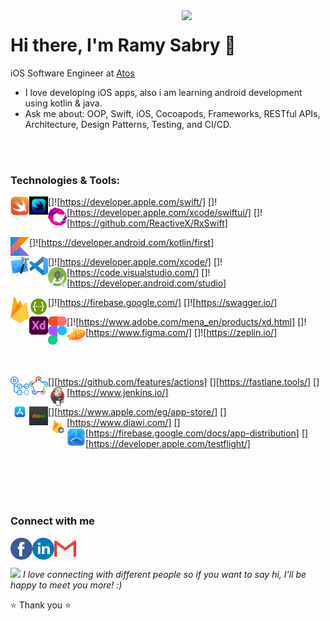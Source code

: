 <img align='right' src="https://media.giphy.com/media/M9gbBd9nbDrOTu1Mqx/giphy.gif" width="230">

# Hi there, I'm Ramy Sabry 👋 
 iOS Software Engineer at <a href="https://atos.net/en/">Atos </a>
- I love developing iOS apps, also i am learning android development using kotlin & java.
- Ask me about: OOP, Swift, iOS, Cocoapods, Frameworks, RESTful APIs, Architecture, Design Patterns, Testing, and CI/CD.

<br /> <br /> 
### Technologies & Tools:

[<img align="left" alt="Swift" width="30px" src="Images/Swift-Logo.png" />]![https://developer.apple.com/swift/]
[<img align="left" alt="SwiftUI" width="30px" src="Images/SwiftUI-Logo.jpg" />]![https://developer.apple.com/xcode/swiftui/]
[<img align="left" alt="RxSwift" width="30px" src="Images/RxSwift-Logo.png" />]![https://github.com/ReactiveX/RxSwift]

[<img align="left" alt="Kotlin" width="30px" src="Images/Kotlin-Logo.png" />]![https://developer.android.com/kotlin/first]

[<img align="left" alt="Xcode" width="30px" src="Images/Xcode-Logo.png" />]![https://developer.apple.com/xcode/]
[<img align="left" alt="Visual Studio Code" width="30px" src="Images/Visual-Studio-Code-Logo.svg" />]![https://code.visualstudio.com/]
[<img align="left" alt="Android Studio" width="30px" src="Images/Android-Studio-Logo.png" />]![https://developer.android.com/studio]

[<img align="left" alt="Firebase" width="30px" src="Images/Firebase-Logo.png" />]![https://firebase.google.com/]
[<img align="left" alt="Swagger" width="30px" src="Images/Swagger-Logo.png" />]![https://swagger.io/]

[<img align="left" alt="Adobe XD" width="30px" src="Images/Adobe-XD-Logo.png" />]![https://www.adobe.com/mena_en/products/xd.html]
[<img align="left" alt="Figma" width="30px" src="Images/Figma-Logo.png" />]![https://www.figma.com/]
[<img align="left" alt="Zeplin" width="30px" src="Images/Zeplin-Logo.svg" />]![https://zeplin.io/]

<br /> <br /> 

[<img align="left" alt="Github Actions" width="30px" src="Images/Github-Actions-Logo.png" />][https://github.com/features/actions]
[<img align="left" alt="Fastlane" width="30px" src="Images/Fastlane-Logo.png" />][https://fastlane.tools/]
[<img align="left" alt="Jenkins" width="30px" src="Images/Jenkins-Logo.png" />][https://www.jenkins.io/]

[<img align="left" alt="App Store" width="30px" src="Images/App-Store-Logo.png" />][https://www.apple.com/eg/app-store/]
[<img align="left" alt="Diawi" width="30px" src="Images/Diawi-Logo.svg" />][https://www.diawi.com/]
[<img align="left" alt="Firebase App Distribution" width="30px" src="Images/Firebase-App-Distribution-Logo.png" />][https://firebase.google.com/docs/app-distribution]
[<img align="left" alt="TestFlight" width="30px" src="Images/TestFlight-Logo.png" />][https://developer.apple.com/testflight/]

<br /> 
<br />
<br />
<br />

### Connect with me

[<img align="left" alt="Facebook" width="35px" height="35px" src="Images/Facebook-Logo.png" />][facebook_website]
[<img align="left" alt="LinkedIn" width="35px" height="35px" src="Images/Linkedin-Logo.png" />][linkedin_website]
[<img align="left" alt="Gmail" width="35px" height="35px" src="Images/Gmail-Logo.png" />][gmail_website] <br /> <br />

<img src="https://media.giphy.com/media/LnQjpWaON8nhr21vNW/giphy.gif" width="30"> <em>I love connecting with different people so if you want to say hi, I'll be happy to meet you more! :)</em>

⭐️ Thank you ⭐️


</details>

[linkedin_website]: https://www.linkedin.com/in/ramy-sabry-153770117/
[facebook_website]: https://www.facebook.com/profile.php?id=100008612291509
[gmail_website]: ramysabry1996@gmail.com
